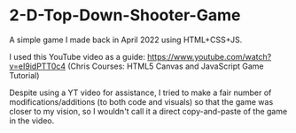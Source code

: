 # 2-D-Top-Down-Shooter-Game

A simple game I made back in April 2022 using HTML+CSS+JS.

I used this YouTube video as a guide: https://www.youtube.com/watch?v=eI9idPTT0c4 (Chris Courses: HTML5 Canvas and JavaScript Game Tutorial)

Despite using a YT video for assistance, I tried to make a fair number of modifications/additions (to both code and visuals) so that the game was closer to my vision, so I wouldn't call it a direct copy-and-paste of the game in the video.
